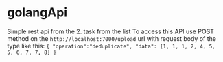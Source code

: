 # golangApi
Simple rest api from the 2. task from the list
To access this API use POST method on the `http://localhost:7000/upload` url with request body of the type like this:
`{
    "operation":"deduplicate",
    "data": [1, 1, 1, 2, 4, 5, 5, 6, 7, 7, 8]
}`



